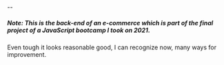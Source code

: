 --
##### Note: This is the back-end of an e-commerce which is part of the final project of a JavaScript bootcamp I took on 2021.
Even tough it looks reasonable good, I can recognize now, many ways for improvement.
